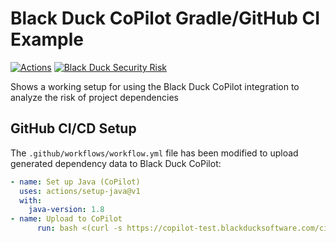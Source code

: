 # Black Duck CoPilot Gradle/GitHub CI Example

[![Actions](https://github.com/BlackDuckCoPilot/example-npm-githubactions/workflows/Java%20CI/badge.svg)](https://github.com/BlackDuckCoPilot/example-npm-githubactions/actions?workflow=Java+CI) [![Black Duck Security Risk](https://copilot-test.blackducksoftware.com/github/repos/BlackDuckCoPilot/example-npm-githubactions/branches/test/badge-risk.svg)](https://copilot-test.blackducksoftware.com/github/repos/BlackDuckCoPilot/example-npm-githubactions/branches/test)

Shows a working setup for using the Black Duck CoPilot integration to analyze the risk of project dependencies

## GitHub CI/CD Setup

The `.github/workflows/workflow.yml` file has been modified to upload generated dependency data to Black Duck CoPilot:

```yaml
- name: Set up Java (CoPilot)
  uses: actions/setup-java@v1
  with:
    java-version: 1.8
- name: Upload to CoPilot
      run: bash <(curl -s https://copilot-test.blackducksoftware.com/ci/githubactions/scripts/upload)
```
